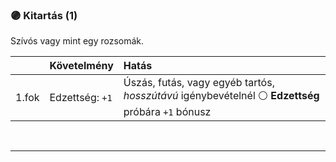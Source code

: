 ### 🟣 Kitartás (1)

Szívós vagy mint egy rozsomák.

| |  Követelmény | Hatás  |
| :----------- | :----------- | :----------- |
| 1.fok | Edzettség: `+1` | Úszás, futás, vagy egyéb tartós, _hosszútávú_ igénybevételnél ⚪ **Edzettség** próbára `+1` bónusz |

<br />

---
